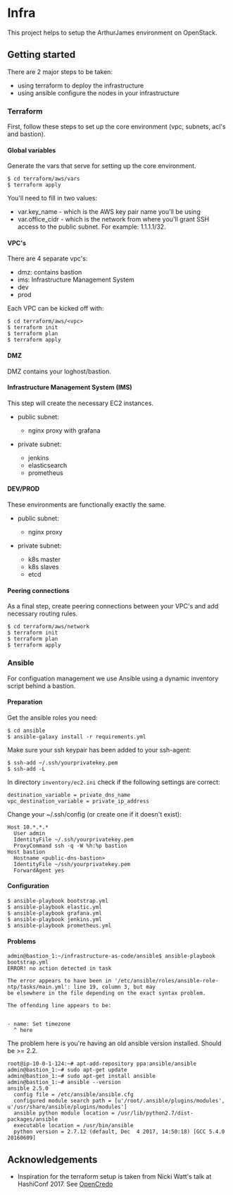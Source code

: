 # Infra

This project helps to setup the ArthurJames environment on OpenStack.

## Getting started

There are 2 major steps to be taken:
* using terraform to deploy the infrastructure
* using ansible configure the nodes in your infrastructure

### Terraform

First, follow these steps to set up the core environment (vpc, subnets, acl's and bastion).

#### Global variables

Generate the vars that serve for setting up the core environment.

```
$ cd terraform/aws/vars
$ terraform apply
```

You'll need to fill in two values:
* var.key_name - which is the AWS key pair name you'll be using
* var.office_cidr - which is the network from where you'll grant SSH access to the public subnet. For example: 1.1.1.1/32.

#### VPC's

There are 4 separate vpc's:
* dmz: contains bastion
* ims: Infrastructure Management System
* dev
* prod

Each VPC can be kicked off with:

```
$ cd terraform/aws/<vpc>
$ terraform init
$ terraform plan
$ terraform apply
```

#### DMZ

DMZ contains your loghost/bastion.

#### Infrastructure Management System (IMS)

This step will create the necessary EC2 instances.
* public subnet:
  * nginx proxy with grafana

* private subnet:
  * jenkins
  * elasticsearch
  * prometheus

#### DEV/PROD

These environments are functionally exactly the same.
* public subnet:
  * nginx proxy
  
* private subnet:  
  * k8s master
  * k8s slaves
  * etcd

#### Peering connections

As a final step, create peering connections between your VPC's and add necessary routing rules.

```
$ cd terraform/aws/network
$ terraform init
$ terraform plan
$ terraform apply
```

### Ansible

For configuation management we use Ansible using a dynamic inventory script behind a bastion.

#### Preparation

Get the ansible roles you need:
```
$ cd ansible
$ ansible-galaxy install -r requirements.yml
```

Make sure your ssh keypair has been added to your ssh-agent:
```
$ ssh-add ~/.ssh/yourprivatekey.pem
$ ssh-add -L
```

In directory `inventory/ec2.ini` check if the following settings are correct:
```
destination_variable = private_dns_name
vpc_destination_variable = private_ip_address
```

Change your ~/.ssh/config (or create one if it doesn't exist):
```
Host 10.*.*.*
  User admin
  IdentityFile ~/.ssh/yourprivatekey.pem
  ProxyCommand ssh -q -W %h:%p bastion
Host bastion
  Hostname <public-dns-bastion>
  IdentityFile ~/ssh/yourprivatekey.pem
  ForwardAgent yes
```  

#### Configuration

```
$ ansible-playbook bootstrap.yml
$ ansible-playbook elastic.yml
$ ansible-playbook grafana.yml
$ ansible-playbook jenkins.yml
$ ansible-playbook prometheus.yml
```

#### Problems

```
admin@bastion_1:~/infrastructure-as-code/ansible$ ansible-playbook bootstrap.yml
ERROR! no action detected in task

The error appears to have been in '/etc/ansible/roles/ansible-role-ntp/tasks/main.yml': line 19, column 3, but may
be elsewhere in the file depending on the exact syntax problem.

The offending line appears to be:


- name: Set timezone
  ^ here
```

The problem here is you're having an old ansible version installed. Should be >= 2.2.
```
root@ip-10-0-1-124:~# apt-add-repository ppa:ansible/ansible
admin@bastion_1:~# sudo apt-get update
admin@bastion_1:~# sudo apt-get install ansible
admin@bastion_1:~# ansible --version
ansible 2.5.0
  config file = /etc/ansible/ansible.cfg
  configured module search path = [u'/root/.ansible/plugins/modules', u'/usr/share/ansible/plugins/modules']
  ansible python module location = /usr/lib/python2.7/dist-packages/ansible
  executable location = /usr/bin/ansible
  python version = 2.7.12 (default, Dec  4 2017, 14:50:18) [GCC 5.4.0 20160609]
```

## Acknowledgements

* Inspiration for the terraform setup is taken from Nicki Watt's talk at HashiConf 2017. See [OpenCredo](https://www.youtube.com/watch?v=wgzgVm7Sqlk&t=16s)
